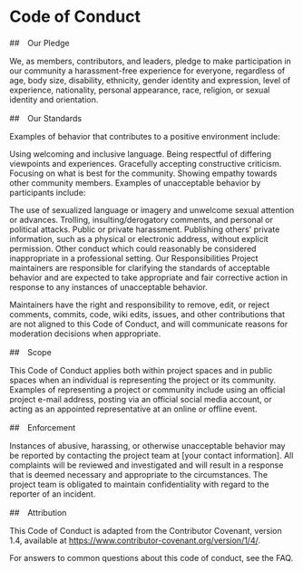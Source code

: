 # Code of Conduct

##　Our Pledge

We, as members, contributors, and leaders, pledge to make participation in our community a harassment-free experience for everyone, regardless of age, body size, disability, ethnicity, gender identity and expression, level of experience, nationality, personal appearance, race, religion, or sexual identity and orientation.

##　Our Standards

Examples of behavior that contributes to a positive environment include:

Using welcoming and inclusive language.
Being respectful of differing viewpoints and experiences.
Gracefully accepting constructive criticism.
Focusing on what is best for the community.
Showing empathy towards other community members.
Examples of unacceptable behavior by participants include:

The use of sexualized language or imagery and unwelcome sexual attention or advances.
Trolling, insulting/derogatory comments, and personal or political attacks.
Public or private harassment.
Publishing others' private information, such as a physical or electronic address, without explicit permission.
Other conduct which could reasonably be considered inappropriate in a professional setting.
Our Responsibilities
Project maintainers are responsible for clarifying the standards of acceptable behavior and are expected to take appropriate and fair corrective action in response to any instances of unacceptable behavior.

Maintainers have the right and responsibility to remove, edit, or reject comments, commits, code, wiki edits, issues, and other contributions that are not aligned to this Code of Conduct, and will communicate reasons for moderation decisions when appropriate.

##　Scope

This Code of Conduct applies both within project spaces and in public spaces when an individual is representing the project or its community. Examples of representing a project or community include using an official project e-mail address, posting via an official social media account, or acting as an appointed representative at an online or offline event.

##　Enforcement

Instances of abusive, harassing, or otherwise unacceptable behavior may be reported by contacting the project team at [your contact information]. All complaints will be reviewed and investigated and will result in a response that is deemed necessary and appropriate to the circumstances. The project team is obligated to maintain confidentiality with regard to the reporter of an incident.

##　Attribution

This Code of Conduct is adapted from the Contributor Covenant, version 1.4, available at https://www.contributor-covenant.org/version/1/4/.

For answers to common questions about this code of conduct, see the FAQ.

